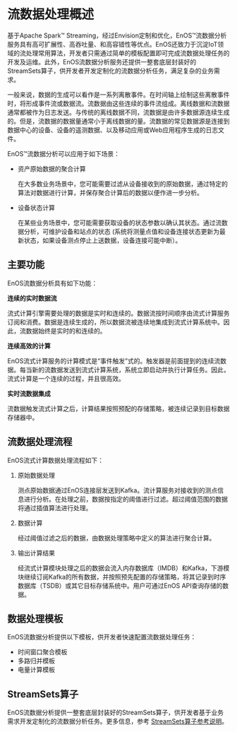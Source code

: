 # 流数据处理概述

基于Apache Spark™ Streaming，经过Envision定制和优化，EnOS™流数据分析服务具有高可扩展性、高吞吐量、和高容错性等优点。EnOS还致力于沉淀IoT领域的流处理常用算法，开发者只需通过简单的模板配置即可完成流数据处理任务的开发及运维。此外，EnOS流数据分析服务还提供一整套底层封装好的StreamSets算子，供开发者开发定制化的流数据分析任务，满足复杂的业务需求。


一般来说，数据的生成可以看作是一系列离散事件。在时间轴上绘制这些离散事件时，将形成事件流或数据流。流数据由这些连续的事件流组成。离线数据和流数据通常都被作为日志发送。与传统的离线数据不同，流数据是由许多数据源连续生成的。但是，流数据的数据量通常小于离线数据的量。流数据的常见数据源是连接到数据中心的设备、设备的遥测数据、以及移动应用或Web应用程序生成的日志文件。

EnOS™流数据分析可以应用于如下场景：

- 资产原始数据的聚合计算

  在大多数业务场景中，您可能需要过滤从设备接收到的原始数据，通过特定的算法对数据进行计算，并保存聚合计算后的数据以便作进一步分析。

- 设备状态计算

  在某些业务场景中，您可能需要获取设备的状态参数以确认其状态。通过流数据分析，可维护设备和站点的状态 (系统将测量点值和设备连接状态更新为最新状态，如果设备测点停止上送数据，设备连接可能中断）。

## 主要功能

EnOS流数据分析具有如下功能：

**连续的实时数据流**

流式计算引擎需要处理的数据是实时和连续的。数据流按时间顺序由流式计算服务订阅和消费。数据是连续生成的，所以数据流被连续地集成到流式计算系统中。因此，流数据始终是实时的和连续的。

**连续高效的计算**

EnOS流式计算服务的计算模式是“事件触发”式的。触发器是前面提到的连续流数据。每当新的流数据发送到流式计算系统，系统立即启动并执行计算任务。因此，流式计算是一个连续的过程，并且很高效。

**实时流数据集成**

流数据触发流式计算之后，计算结果按照预配的存储策略，被连续记录到目标数据存储器中。

## 流数据处理流程

EnOS流式计算数据处理流程如下：

1. 原始数据处理

   测点原始数据通过EnOS连接层发送到Kafka。流计算服务对接收到的测点信息进行分析。在处理之前，数据按指定的阈值进行过滤。超过阈值范围的数据将通过插值算法进行处理。

2. 数据计算

   经过阈值过滤之后的数据，由数据处理策略中定义的算法进行聚合计算。

3. 输出计算结果

   经流式计算模块处理之后的数据会流入内存数据库（IMDB）和Kafka，下游模块继续订阅Kafka的所有数据，并按照预先配置的存储策略，将其记录到时序数据库（TSDB）或其它目标存储系统中。用户可通过EnOS API查询存储的数据。

## 数据处理模板

EnOS流数据分析提供以下模板，供开发者快速配置流数据处理任务：

- 时间窗口聚合模板
- 多路归并模板
- 电量计算模板

## StreamSets算子

EnOS流数据分析提供一整套底层封装好的StreamSets算子，供开发者基于业务需求开发定制化的流数据分析任务。更多信息，参考 [StreamSets算子参考说明](../reference/streamsets/index)。